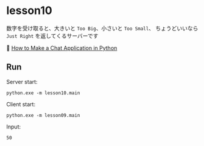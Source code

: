 # lesson10

数字を受け取ると、大きいと `Too Big`、小さいと `Too Small`、 ちょうどいいなら `Just Right` を返してくるサーバーです  

📖 [How to Make a Chat Application in Python](https://www.thepythoncode.com/article/make-a-chat-room-application-in-python)

## Run

Server start:  

```shell
python.exe -m lesson10.main
```

Client start:  

```shell
python.exe -m lesson09.main
```

Input:  

```plain
50
```

